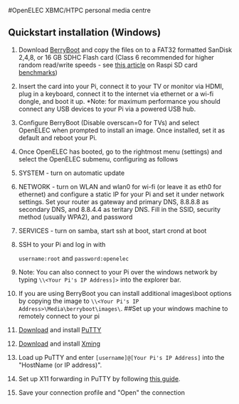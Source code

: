 #OpenELEC XBMC/HTPC personal media centre 

## Quickstart installation (Windows)

1. Download [BerryBoot](http://www.berryterminal.com/doku.php/berryboot) and copy the files on to a FAT32 formatted SanDisk 2,4,8, or 16 GB SDHC Flash card (Class 6 recommended for higher random read/write speeds - see [this article](http://www.ardamis.com/2012/07/18/finding-a-fast-sd-card-for-the-raspberry-pi/) on Raspi SD card [benchmarks](http://www.raspberrypi.org/phpBB3/viewtopic.php?f=63&t=4076&start=75))
3. Insert the card into your Pi, connect it to your TV or monitor via HDMI, plug in a keyboard, connect it to the internet via ethernet or a wi-fi dongle, and boot it up. *Note: for maximum performance you should connect any USB devices to your Pi via a powered USB hub.
3. Configure BerryBoot (Disable overscan=0 for TVs) and select OpenELEC when prompted to install an image. Once installed, set it as default and reboot your Pi.
4. Once OpenELEC has booted, go to the rightmost menu (settings) and select the OpenELEC submenu, configuring as follows
5. SYSTEM - turn on automatic update
6. NETWORK - turn on WLAN and wlan0 for wi-fi (or leave it as eth0 for ethernet) and configure a static IP for your Pi and set it under network settings. Set your router as gateway and primary DNS, 8.8.8.8 as secondary DNS, and 8.8.4.4 as teritary DNS. Fill in the SSID, security method (usually WPA2), and password
7. SERVICES - turn on samba, start ssh at boot, start crond at boot
8. SSH to your Pi and log in with 

     `username:root` and
     `password:openelec`

9. Note: You can also connect to your Pi over the windows network by typing `\\<Your Pi's IP Address]>` into the explorer bar.
10. If you are using BerryBoot you can install additional images\boot options by copying the image to `\\<Your Pi's IP Address>\Media\berryboot\images\`.
##Set up your windows machine to remotely connect to your pi
1. [Download](http://the.earth.li/~sgtatham/putty/latest/x86/putty-0.62-installer.exe) and install [PuTTY](http://www.chiark.greenend.org.uk/~sgtatham/putty/)
2. [Download](http://sourceforge.net/projects/xming/files/latest/download) and install [Xming](http://www.straightrunning.com/XmingNotes/)
3. Load up PuTTY and enter `[username]@[Your Pi's IP Address]` into the "HostName (or IP address)".
4. Set up X11 forwarding in PuTTY by following [this guide](http://www.math.umn.edu/systems_guide/putty_xwin32.html).
5. Save your connection profile and "Open" the connection